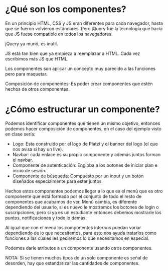 # ¿Qué son los componentes?
En un principio HTML, CSS y JS eran diferentes para cada navegador, hasta que se fueron volvieron estándares. Pero jQuery fue la tecnología que hacía que JS fuese compatible en todos los navegadores.

jQuery ya murió, es inútil.

JS está tan bien que ya empieza a reemplazar a HTML. Cada vez escribimos más JS que HTML.

Los componentes son aplicar un concepto muy parecido a las funciones pero para maquetar.

Composición de componentes: Es poder crear componentes que estén hechos de otros componentes.

# ¿Cómo estructurar un componente?
Podemos identificar componentes que tienen un mismo objetivo, entonces podemos hacer composición de componentes, en el caso del ejemplo visto en clase sería:

* Logo: Esta construido por el logo de Platzi y el banner del logo (el que nos avisa si hay un live).
* Navbar: cada enlace es su propio componente y además juntos forman el navbar.
* Componente de autenticación: Engloba a los botones de iniciar plan e inicio de sesión.
* Componente de búsqueda: Compuesto por un input y un botón diseñados especialmente para estar juntos.

Hechos estos componentes podemos llegar a lo que es el menú que es otro componente que está formado por el conjunto de todo el resto de componentes que acabamos de ver. Menú cambia, es diferente dependiendo del usuario, si es nuevo le mostramos los botones de login o suscripciones, pero si ya es un estudiante entonces debemos mostrarle los puntos, notificaciones y todo lo demás.

Al igual que con el menú los componentes internos puedan variar dependiendo de lo que necesitemos, para esto nos ayuda tratarlos como funciones a las cuales les pediremos lo que necesitamos en especial.

Podemos darle atributos a un componente usando otros componentes.

NOTA: Si se tienen muchos tipos de un solo componente es señal de desorden, hay que estandarizar las cantidades de componentes.